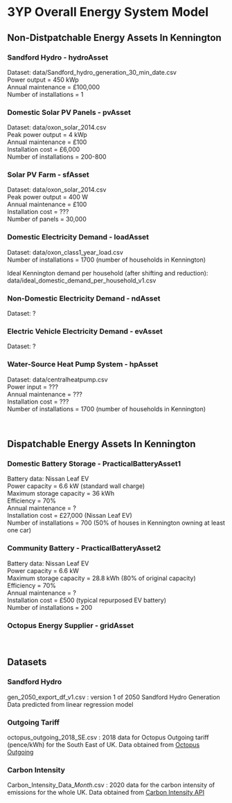 # 3YP Overall Energy System Model

## Non-Distpatchable Energy Assets In Kennington

### Sandford Hydro - hydroAsset
Dataset: data/Sandford_hydro_generation_30_min_date.csv
<br />
Power output = 450 kWp
<br />
Annual maintenance = £100,000
<br />
Number of installations = 1

### Domestic Solar PV Panels - pvAsset
Dataset: data/oxon_solar_2014.csv
<br />
Peak power output = 4 kWp
<br />
Annual maintenance = £100
<br />
Installation cost = £6,000
<br />
Number of installations = 200-800

### Solar PV Farm - sfAsset
Dataset: data/oxon_solar_2014.csv 
<br />
Peak power output = 400 W 
<br />
Annual maintenance = £100 
<br />
Installation cost = ???
<br />
Number of panels = 30,000

### Domestic Electricity Demand - loadAsset
Dataset: data/oxon_class1_year_load.csv
<br />
Number of installations = 1700 (number of households in Kennington)

Ideal Kennington demand per household (after shifting and reduction): data/ideal_domestic_demand_per_household_v1.csv

### Non-Domestic Electricity Demand - ndAsset
Dataset: ?

### Electric Vehicle Electricity Demand - evAsset
Dataset: ?

### Water-Source Heat Pump System - hpAsset
Dataset: data/centralheatpump.csv
<br />
Power input = ???
<br />
Annual maintenance = ???
<br />
Installation cost = ???
<br />
Number of installations = 1700 (number of households in Kennington)

<br />

## Dispatchable Energy Assets In Kennington

### Domestic Battery Storage - PracticalBatteryAsset1
Battery data: Nissan Leaf EV
<br />
Power capacity = 6.6 kW (standard wall charge)
<br />
Maximum storage capacity = 36 kWh
<br />
Efficiency = 70%
<br />
Annual maintenance = ?
<br />
Installation cost = £27,000 (Nissan Leaf EV)
<br />
Number of installations = 700 (50% of houses in Kennington owning at least one car)

### Community Battery - PracticalBatteryAsset2
Battery data: Nissan Leaf EV
<br />
Power capacity = 6.6 kW
<br />
Maximum storage capacity = 28.8 kWh (80% of original capacity)
<br />
Efficiency = 70%
<br />
Annual maintenance = ?
<br />
Installation cost = £500 (typical repurposed EV battery)
<br />
Number of installations = 200

### Octopus Energy Supplier - gridAsset

<br />

## Datasets

### Sandford Hydro
gen_2050_export_df_v1.csv : version 1 of 2050 Sandford Hydro Generation Data predicted from linear regression model

### Outgoing Tariff
octopus_outgoing_2018_SE.csv : 2018 data for Octopus Outgoing tariff (pence/kWh) for the South East of UK. Data obtained from <a href="https://octopus.energy/blog/outgoing/">Octopus Outgoing</a>

### Carbon Intensity
Carbon_Intensity_Data_*Month*.csv : 2020 data for the carbon intensity of emissions for the whole UK. Data obtained from <a href="https://carbonintensity.org.uk/">Carbon Intensity API</a>

